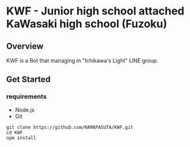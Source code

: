 # KWF - Junior high school attached KaWasaki high school (Fuzoku)

## Overview

KWF is a Bot that managing in "Ichikawa's Light" LINE group.

## Get Started

### requirements

- Node.js
- Git

```terminal
git clone https://github.com/NAMAPASUTA/KWF.git
cd KWF
npm install
```
